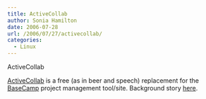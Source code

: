 ```yaml
---
title: ActiveCollab
author: Sonia Hamilton
date: 2006-07-28
url: /2006/07/27/activecollab/
categories:
  - Linux
---
```

ActiveCollab
<!--more-->
[ActiveCollab][1] is a free (as in beer and speech) replacement for the [BaseCamp][2] project management tool/site. Background story [here][3].

 [1]: http://www.activecollab.com/
 [2]: http://www.basecamphq.com/
 [3]: http://www.techcrunch.com/2006/07/06/bascamp-faces-competition-in-free-alternative/
